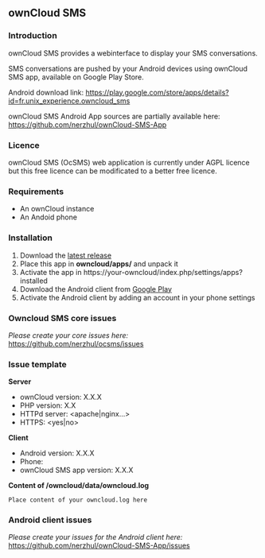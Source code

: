## ownCloud SMS


### Introduction
ownCloud SMS provides a webinterface to display your SMS conversations.

SMS conversations are pushed by your Android devices using ownCloud SMS app, available on Google Play Store.

Android download link: https://play.google.com/store/apps/details?id=fr.unix_experience.owncloud_sms

ownCloud SMS Android App sources are partially available here: https://github.com/nerzhul/ownCloud-SMS-App


### Licence
ownCloud SMS (OcSMS) web application is currently under AGPL licence but this free licence can be modificated to a better free licence.


### Requirements
- An ownCloud instance
- An Andoid phone


### Installation
1. Download the [latest release](https://github.com/nerzhul/ocsms/releases)
2. Place this app in **owncloud/apps/** and unpack it
3. Activate the app in https://your-owncloud/index.php/settings/apps?installed
4. Download the Android client from [Google Play](https://play.google.com/store/apps/details?id=fr.unix_experience.owncloud_sms)
5. Activate the Android client by adding an account in your phone settings


### Owncloud SMS core issues
*Please create your core issues here:*
https://github.com/nerzhul/ocsms/issues


### Issue template 
**Server**
- ownCloud version: X.X.X
- PHP version: X.X
- HTTPd server: <apache|nginx...>
- HTTPS: <yes|no>

**Client**
- Android version: X.X.X
- Phone: <phone-model>
- ownCloud SMS app version: X.X.X 

**Content of /owncloud/data/owncloud.log**
```
Place content of your owncloud.log here
```


### Android client issues
*Please create your issues for the Android client here:*
https://github.com/nerzhul/ownCloud-SMS-App/issues


